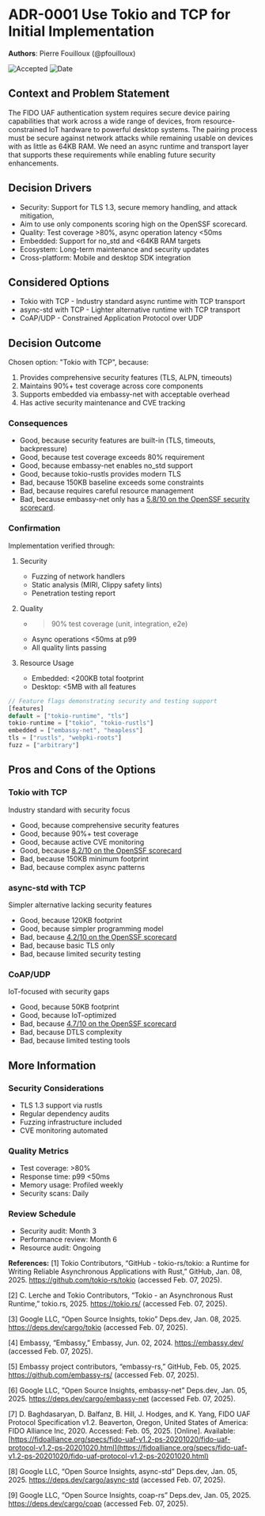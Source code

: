 # **ADR-0001** Use Tokio and TCP for Initial Implementation

**Authors**: Pierre Fouilloux (@pfouilloux)

![Accepted](https://img.shields.io/badge/status-accepted-darkgreen)
![Date](https://img.shields.io/badge/Date-07_Feb_2025-lightblue)

## Context and Problem Statement

The FIDO UAF authentication system requires secure device pairing capabilities that work across
a wide range of devices, from resource-constrained IoT hardware to powerful desktop systems.
The pairing process must be secure against network attacks while remaining usable on devices
with as little as 64KB RAM. We need an async runtime and transport layer that supports these
requirements while enabling future security enhancements.

## Decision Drivers

* Security: Support for TLS 1.3, secure memory handling, and attack mitigation, 
* Aim to use only components scoring high on the OpenSSF scorecard.
* Quality: Test coverage >80%, async operation latency <50ms
* Embedded: Support for no_std and <64KB RAM targets
* Ecosystem: Long-term maintenance and security updates
* Cross-platform: Mobile and desktop SDK integration

## Considered Options

* Tokio with TCP - Industry standard async runtime with TCP transport
* async-std with TCP - Lighter alternative runtime with TCP transport
* CoAP/UDP - Constrained Application Protocol over UDP

## Decision Outcome

Chosen option: "Tokio with TCP", because:
1. Provides comprehensive security features (TLS, ALPN, timeouts)
2. Maintains 90%+ test coverage across core components
3. Supports embedded via embassy-net with acceptable overhead
4. Has active security maintenance and CVE tracking

### Consequences

* Good, because security features are built-in (TLS, timeouts, backpressure)
* Good, because test coverage exceeds 80% requirement
* Good, because embassy-net enables no_std support
* Good, because tokio-rustls provides modern TLS
* Bad, because 150KB baseline exceeds some constraints
* Bad, because requires careful resource management
* Bad, because embassy-net only has a [5.8/10 on the OpenSSF security scorecard](https://deps.dev/cargo/embassy-net).

### Confirmation

Implementation verified through:
1. Security
   * Fuzzing of network handlers
   * Static analysis (MIRI, Clippy safety lints)
   * Penetration testing report

2. Quality
   * >90% test coverage (unit, integration, e2e)
   * Async operations <50ms at p99
   * All quality lints passing

3. Resource Usage
   * Embedded: <200KB total footprint
   * Desktop: <5MB with all features

```rust
// Feature flags demonstrating security and testing support
[features]
default = ["tokio-runtime", "tls"]
tokio-runtime = ["tokio", "tokio-rustls"]
embedded = ["embassy-net", "heapless"]
tls = ["rustls", "webpki-roots"]
fuzz = ["arbitrary"]
```

## Pros and Cons of the Options

### Tokio with TCP

Industry standard with security focus

* Good, because comprehensive security features
* Good, because 90%+ test coverage
* Good, because active CVE monitoring
* Good, because [8.2/10 on the OpenSSF scorecard](https://deps.dev/cargo/tokio)
* Bad, because 150KB minimum footprint
* Bad, because complex async patterns

### async-std with TCP

Simpler alternative lacking security features

* Good, because 120KB footprint
* Good, because simpler programming model
* Bad, because [4.2/10 on the OpenSSF scorecard](https://deps.dev/cargo/async-std)
* Bad, because basic TLS only
* Bad, because limited security testing

### CoAP/UDP

IoT-focused with security gaps

* Good, because 50KB footprint
* Good, because IoT-optimized
* Bad, because [4.7/10 on the OpenSSF scorecard](https://deps.dev/cargo/coap)
* Bad, because DTLS complexity
* Bad, because limited testing tools

## More Information

### Security Considerations
* TLS 1.3 support via rustls
* Regular dependency audits
* Fuzzing infrastructure included
* CVE monitoring automated

### Quality Metrics
* Test coverage: >80%
* Response time: p99 <50ms
* Memory usage: Profiled weekly
* Security scans: Daily

### Review Schedule
* Security audit: Month 3
* Performance review: Month 6
* Resource audit: Ongoing

**References:**
[1] Tokio Contributors, “GitHub - tokio-rs/tokio: a Runtime for Writing Reliable Asynchronous Applications with Rust,” GitHub, Jan. 08, 2025. https://github.com/tokio-rs/tokio (accessed Feb. 07, 2025).

[2] C. Lerche and Tokio Contributors, “Tokio - an Asynchronous Rust Runtime,” tokio.rs, 2025. https://tokio.rs/ (accessed Feb. 07, 2025).

[3] Google LLC, “Open Source Insights, tokio” Deps.dev, Jan. 08, 2025. https://deps.dev/cargo/tokio (accessed Feb. 07, 2025).

[4] Embassy, “Embassy,” Embassy, Jun. 02, 2024. https://embassy.dev/ (accessed Feb. 07, 2025).

[5] Embassy project contributors, “embassy-rs,” GitHub, Feb. 05, 2025. https://github.com/embassy-rs/ (accessed Feb. 07, 2025).

[6] Google LLC, “Open Source Insights, embassy-net” Deps.dev, Jan. 05, 2025. https://deps.dev/cargo/embassy-net (accessed Feb. 07, 2025).

[7] D. Baghdasaryan, D. Balfanz, B. Hill, J. Hodges, and K. Yang, FIDO UAF Protocol Specification v1.2.
Beaverton, Oregon, United States of America: FIDO Alliance Inc, 2020. Accessed: Feb. 05, 2025. [Online]. Available: [https://fidoalliance.org/specs/fido-uaf-v1.2-ps-20201020/fido-uaf-protocol-v1.2-ps-20201020.html](https://fidoalliance.org/specs/fido-uaf-v1.2-ps-20201020/fido-uaf-protocol-v1.2-ps-20201020.html)

[8] Google LLC, “Open Source Insights, async-std” Deps.dev, Jan. 05, 2025. https://deps.dev/cargo/async-std (accessed Feb. 07, 2025).

[9] Google LLC, “Open Source Insights, coap-rs” Deps.dev, Jan. 05, 2025. https://deps.dev/cargo/coap (accessed Feb. 07, 2025).